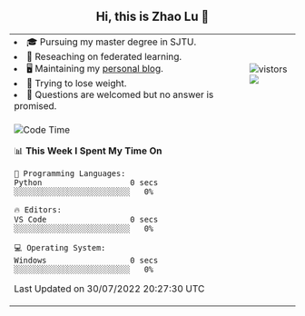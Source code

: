 <h2 align="center"> Hi, this is Zhao Lu 👋</h2>

<table style="overflow:hidden;">
    <tr> 
        <td>
            <li>🎓 Pursuing my master degree in SJTU.</li>
            <li>🌱 Reseaching on federated learning.</li>
            <li>🖥️ Maintaining my <a href="https://ifarewell.xyz">personal blog</a>.</li>
            <li>💪 Trying to lose weight.</li>
            <li>💬 Questions are welcomed but no answer is promised.</li> 
        </td>
        <td>
            <img src="https://visitor-badge.glitch.me/badge?page_id=ifarewell" alt="vistors" />
        <br>
          <img src="https://github-readme-stats.vercel.app/api?username=ifarewell&theme=graywhite&hide=prs,contribs&show_icons=true&hide_border=true&icon_color=CE1D2D&text_color=718096&bg_color=ffffff&hide_title=true" />
        </td>
    </tr>
    <tr>
        <td colspan="2">
            
<!--START_SECTION:waka-->
![Code Time](http://img.shields.io/badge/Code%20Time-212%20hrs%2043%20mins-blue)

📊 **This Week I Spent My Time On** 

```text
💬 Programming Languages: 
Python                   0 secs              ░░░░░░░░░░░░░░░░░░░░░░░░░   0%

🔥 Editors: 
VS Code                  0 secs              ░░░░░░░░░░░░░░░░░░░░░░░░░   0%

💻 Operating System: 
Windows                  0 secs              ░░░░░░░░░░░░░░░░░░░░░░░░░   0%

```


 Last Updated on 30/07/2022 20:27:30 UTC
<!--END_SECTION:waka-->
            
</td></tr>
</table>

